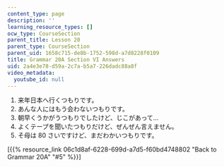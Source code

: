 ```yaml
---
content_type: page
description: ''
learning_resource_types: []
ocw_type: CourseSection
parent_title: Lesson 20
parent_type: CourseSection
parent_uid: 1658c715-de8b-1752-598d-a7d8228f0109
title: Grammar 20A Section VI Answers
uid: 2a4e3e78-d59a-2c7a-b5a7-226dadc88a8f
video_metadata:
  youtube_id: null
---
```


1.  来年日本へ行くつもりです。
2.  あんな人にはもう会わないつもりです。
3.  朝早くうかがうつもりでしたけど、じこがあって…
4.  よくテープを聞いたつもりだけど、ぜんぜん言えません。
5.  そ母は 80 さいですけど、まだわかいつもりです。

\[{{% resource_link 06c1d8af-6228-699d-a7d5-f60bd4748802 "Back to Grammar 20A" "#5" %}}\]